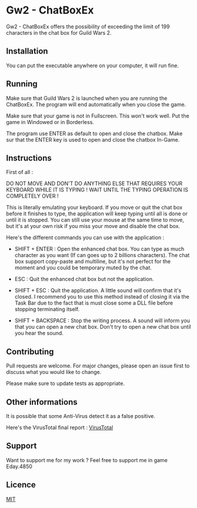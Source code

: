 # Gw2 - ChatBoxEx

Gw2 - ChatBoxEx offers the possibility of exceeding the limit of 199 characters in the chat box for Guild Wars 2. 

## Installation

You can put the executable anywhere on your computer, it will run fine.

## Running

Make sure that Guild Wars 2 is launched when you are running the ChatBoxEx. The program will end automatically when you close the game.

Make sure that your game is not in Fullscreen. This won't work well. Put the game in Windowed or in Borderless.

The program use ENTER as default to open and close the chatbox. Make sur that the ENTER key is used to open and close the chatbox In-Game.

## Instructions

First of all :

DO NOT MOVE AND DON'T DO ANYTHING ELSE THAT REQUIRES YOUR KEYBOARD WHILE IT IS TYPING ! WAIT UNTIL THE TYPING OPERATION IS COMPLETELY OVER !

This is literally emulating your keyboard. If you move or quit the chat box before it finishes to type, the application will keep typing until all is done or until it is stopped.
You can still use your mouse at the same time to move, but it's at your own risk if you miss your move and disable the chat box.

Here's the different commands you can use with the application :

- SHIFT + ENTER : Open the enhanced chat box. You can type as much character as you want (If can goes up to 2 billions characters). The chat box support copy-paste and multiline, but it's not perfect for the moment and you could be temporary muted by the chat.

- ESC : Quit the enhanced chat box but not the application.

- SHIFT + ESC : Quit the application. A little sound will confirm that it's closed. I recommend you to use this method instead of closing it via the Task Bar due to the fact that is must close some a DLL file before stopping terminating itself.

- SHIFT + BACKSPACE : Stop the writing process. A sound will inform you that you can open a new chat box. Don't try to open a new chat box until you hear the sound.

## Contributing
Pull requests are welcome. For major changes, please open an issue first to discuss what you would like to change.

Please make sure to update tests as appropriate.

## Other informations

It is possible that some Anti-Virus detect it as a false positive.

Here's the VirusTotal final report : [VirusTotal](https://www.virustotal.com/gui/file/f06530f33b019afe438d58317f5905fa670c256347bb5459d8f10804a902c6a5/detection)

## Support

Want to support me for my work ? Feel free to support me in game Eday.4850

## Licence
[MIT](https://choosealicense.com/licenses/mit/)
